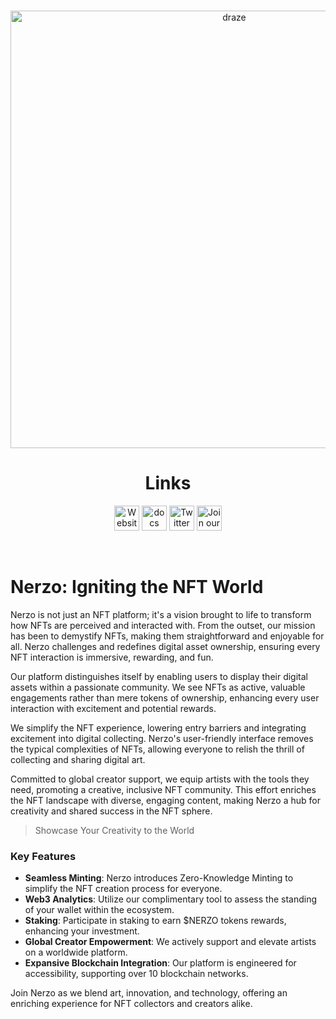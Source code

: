 <p align="center">
<br />
<a href="https://draze.io/"><img src="[https://i.ibb.co/zftZSYr/logo.png](https://iili.io/FSjaiga.png)" width="700" alt="draze"/></a>
<br />
</p>
<h1 align="center">Links</h1>
<p align="center">
<a href="https://drzae.io/"><img src="https://img.icons8.com/color/48/000000/domain.png" width="40" height="40" alt="Website"/></a>
<a href="https://draze.io/docs/introduction"><img alt="docs" src="https://img.icons8.com/color/48/000000/document.png" width="40" height="40"/></a>
<a href="https://x.com/DrazeLab"><img alt="Twitter" src="https://img.icons8.com/color/48/000000/twitter.png" width="40" height="40"/></a>
<a href="https://discord.gg/9sQpGp32mZ"><img alt="Join our Discord!" src="https://img.icons8.com/color/48/000000/discord-logo.png" width="40" height="40"/></a>
</p>
<br />





# Nerzo: Igniting the NFT World

Nerzo is not just an NFT platform; it's a vision brought to life to transform how NFTs are perceived and interacted with. From the outset, our mission has been to demystify NFTs, making them straightforward and enjoyable for all. Nerzo challenges and redefines digital asset ownership, ensuring every NFT interaction is immersive, rewarding, and fun.

Our platform distinguishes itself by enabling users to display their digital assets within a passionate community. We see NFTs as active, valuable engagements rather than mere tokens of ownership, enhancing every user interaction with excitement and potential rewards.

We simplify the NFT experience, lowering entry barriers and integrating excitement into digital collecting. Nerzo's user-friendly interface removes the typical complexities of NFTs, allowing everyone to relish the thrill of collecting and sharing digital art.

Committed to global creator support, we equip artists with the tools they need, promoting a creative, inclusive NFT community. This effort enriches the NFT landscape with diverse, engaging content, making Nerzo a hub for creativity and shared success in the NFT sphere.
 
 > Showcase Your Creativity to the World

### Key Features

- **Seamless Minting**: Nerzo introduces Zero-Knowledge Minting to simplify the NFT creation process for everyone.
- **Web3 Analytics**: Utilize our complimentary tool to assess the standing of your wallet within the ecosystem.
- **Staking**: Participate in staking to earn $NERZO tokens rewards, enhancing your investment.
- **Global Creator Empowerment**: We actively support and elevate artists on a worldwide platform.
- **Expansive Blockchain Integration**: Our platform is engineered for accessibility, supporting over 10 blockchain networks.

Join Nerzo as we blend art, innovation, and technology, offering an enriching experience for NFT collectors and creators alike.





